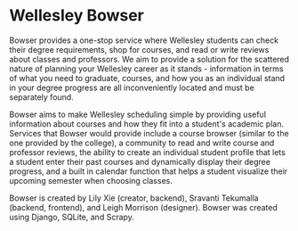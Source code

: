 Wellesley Bowser
======

Bowser provides a one-stop service where Wellesley students can check their degree requirements, shop for courses, and read or write reviews about classes and professors. We aim to provide a solution for the scattered nature of planning your Wellesley career as it stands - information in terms of what you need to graduate, courses, and how you as an individual stand in your degree progress are all inconveniently located and must be separately found.

Bowser aims to make Wellesley scheduling simple by providing useful information about courses and how they fit into a student's academic plan. Services that Bowser would provide include a course browser (similar to the one provided by the college), a community to read and write course and professor reviews, the ability to create an individual student profile that lets a student enter their past courses and dynamically display their degree progress, and a built in calendar function that helps a student visualize their upcoming semester when choosing classes. 

Bowser is created by Lily Xie (creator, backend), Sravanti Tekumalla (backend, frontend), and Leigh Morrison (designer). Bowser was created using Django, SQLite, and Scrapy.
